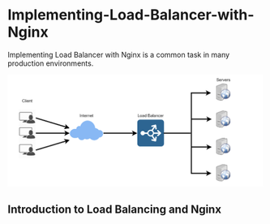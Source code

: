 # Implementing-Load-Balancer-with-Nginx
Implementing Load Balancer with Nginx is a common task in many production environments. 

![Introduction](./img/1.png)

## Introduction to Load Balancing and Nginx